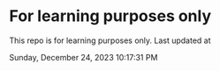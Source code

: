 # For learning purposes only
This repo is for learning purposes only.
Last updated at

Sunday, December 24, 2023 10:17:31 PM

